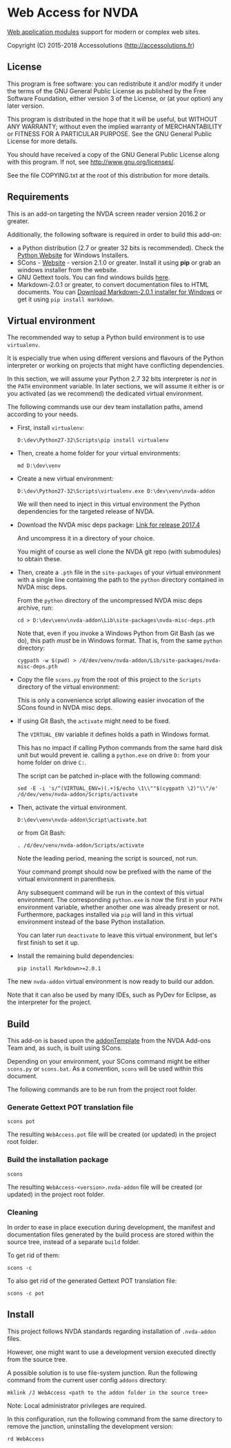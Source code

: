 # Web Access for NVDA

[Web application modules](http://webmodules.org/) support for modern or complex web sites.

Copyright (C) 2015-2018 Accessolutions (http://accessolutions.fr)

## License

This program is free software: you can redistribute it and/or modify
it under the terms of the GNU General Public License as published by
the Free Software Foundation, either version 3 of the License, or
(at your option) any later version.

This program is distributed in the hope that it will be useful,
but WITHOUT ANY WARRANTY; without even the implied warranty of
MERCHANTABILITY or FITNESS FOR A PARTICULAR PURPOSE.  See the
GNU General Public License for more details.

You should have received a copy of the GNU General Public License
along with this program.  If not, see <http://www.gnu.org/licenses/>.

See the file COPYING.txt at the root of this distribution for more details.


## Requirements

This is an add-on targeting the NVDA screen reader version 2016.2 or greater. 

Additionally, the following software is required in order to build this add-on:

- a Python distribution (2.7 or greater 32 bits is recommended). Check the [Python Website](http://www.python.org) for Windows Installers.
- SCons - [Website](http://www.scons.org/) - version 2.1.0 or greater. Install it using **pip** or grab an windows installer from the website.
- GNU Gettext tools. You can find windows builds [here](http://gnuwin32.sourceforge.net/downlinks/gettext.php).
- Markdown-2.0.1 or greater, to convert documentation files to HTML documents. You can [Download Markdown-2.0.1 installer for Windows](https://pypi.python.org/pypi/Markdown/2.0.1) or get it using `pip install markdown`.


## Virtual environment

The recommended way to setup a Python build environment is to use `virtualenv`.

It is especially true when using different versions and flavours of the Python
interpreter or working on projects that might have conflicting dependencies. 

In this section, we will assume your Python 2.7 32 bits interpreter is *not*
in the `PATH` environment variable. In later sections, we will assume it
either is or you activated (as we recommend) the dedicated virtual environment.

The following commands use our dev team installation paths, amend according to
your needs.

 - First, install `virtualenv`:
 	
	```
	D:\dev\Python27-32\Scripts\pip install virtualenv
	```

 - Then, create a home folder for your virtual environments:
 	
	```
	md D:\dev\venv
	```

 - Create a new virtual environment:
 	
	```
	D:\dev\Python27-32\Scripts\virtualenv.exe D:\dev\venv\nvda-addon
	```
	
	We will then need to inject in this virtual environment the Python dependencies
	for the targeted release of NVDA.

 - Download the NVDA misc deps package:
[Link for release 2017.4](https://github.com/nvaccess/nvda-misc-deps/archive/3707b8e4052670c454343e32d8de3f0b8beab642.zip)
	
	And uncompress it in a directory of your choice.
	
	You might of course as well clone the NVDA git repo (with submodules) to obtain these.

 - Then, create a `.pth` file in the `site-packages` of your virtual environment with
a single line containing the path to the `python` directory contained in NVDA misc deps.
	
	From the `python` directory of the uncompressed NVDA misc deps archive, run:
	
	```
	cd > D:\dev\venv\nvda-addon\Lib\site-packages\nvda-misc-deps.pth
	```
	
	Note that, even if you invoke a Windows Python from Git Bash (as we do), this path
	*must* be in Windows format. That is, from the same `python` directory:
	
	```
	cygpath -w $(pwd) > /d/dev/venv/nvda-addon/Lib/site-packages/nvda-misc-deps.pth
	```

 - Copy the file `scons.py` from the root of this project to the `Scripts`
 directory of the virtual environment:
 	
 	This is only a convenience script allowing easier invocation of the SCons found
 	in NVDA misc deps. 

 - If using Git Bash, the `activate` might need to be fixed.
 	
 	The `VIRTUAL_ENV` variable it defines holds a path in Windows format.
 	
 	This has no impact if calling Python commands from the same hard disk unit
 	but would prevent ie. calling a `python.exe` on drive `D:` from your home
 	folder on drive `C:`.
 	
 	The script can be patched in-place with the following command:
 	
 	```
 	sed -E -i 's/^(VIRTUAL_ENV=)(.+)$/echo \1\\""$(cygpath \2)"\\"/e' /d/dev/venv/nvda-addon/Scripts/activate
 	```

 - Then, activate the virtual environment.
 	
	```
	D:\dev\venv\nvda-addon\Script\activate.bat
	```
	
	or from Git Bash:
	
	```
	. /d/dev/venv/nvda-addon/Scripts/activate
	```
	
	Note the leading period, meaning the script is sourced, not run.
	
	Your command prompt should now be prefixed with the name of the virtual
	environment in parenthesis.
	
	Any subsequent command will be run in the context of this virtual
	environment.
	The corresponding `python.exe` is now the first in your `PATH` environment
	variable, whether another one was already present or not.
	Furthermore, packages installed via `pip` will land in this virtual
	environment instead of the base Python installation.
	
	You can later run `deactivate` to leave this virtual environment, but let's
	first finish to set it up.

 - Install the remaining build dependencies:
 	
	```
	pip install Markdown>=2.0.1
	```
	
The new `nvda-addon` virtual environment is now ready to build our addon.

Note that it can also be used by many IDEs, such as PyDev for Eclipse, as
the interpreter for the project. 


## Build

This add-on is based upon the
[addonTemplate](https://bitbucket.org/nvdaaddonteam/addontemplate)
from the NVDA Add-ons Team and, as such, is built using SCons.


Depending on your environment, your SCons command might be either `scons.py`
or `scons.bat`. As a convention, `scons` will be used within this document.


The following commands are to be run from the project root folder. 


### Generate Gettext POT translation file

```
scons pot
```


The resulting `WebAccess.pot` file will be created (or updated) in the project
root folder.


### Build the installation package

```
scons
```


The resulting `WebAccess-<version>.nvda-addon` file will be created (or
updated) in the project root folder.


### Cleaning

In order to ease in place execution during development, the manifest
and documentation files generated by the build process are stored within the
source tree, instead of a separate `build` folder.

To get rid of them:

```
scons -c
```



To also get rid of the generated Gettext POT translation file:

```
scons -c pot
```


## Install

This project follows NVDA standards regarding installation of `.nvda-addon`
files.


However, one might want to use a development version executed directly from
the source tree.

A possible solution is to use file-system junction. Run the following command
from the current user config `addons` directory:

```
mklink /J WebAccess <path to the addon folder in the source tree>
```

Note: Local administrator privileges are required.


In this configuration, run the following command from the same
directory to remove the junction, uninstalling the development version:

```
rd WebAccess
```
